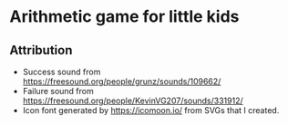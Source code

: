 # Arithmetic game for little kids

## Attribution

* Success sound from https://freesound.org/people/grunz/sounds/109662/
* Failure sound from https://freesound.org/people/KevinVG207/sounds/331912/
* Icon font generated by https://icomoon.io/ from SVGs that I created.
